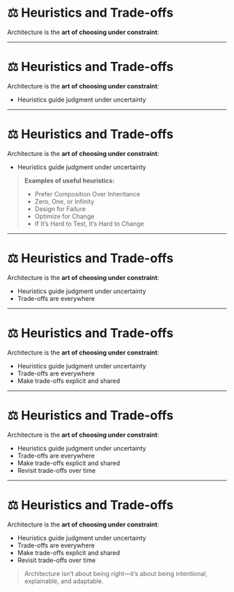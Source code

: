 # ⚖️ Heuristics and Trade-offs

Architecture is the **art of choosing under constraint**:

<!-- 
This slide centers architecture as the discipline of decision-making—not perfection.  

Ask the group: What’s a recent trade-off you’ve made, and what heuristic guided you?

Architects don’t avoid trade-offs—they clarify them.
-->

<!--

-----
heuristic

: involving or serving as an aid to learning, discovery, or problem-solving by experimental and especially trial-and-error methods
: of or relating to exploratory problem-solving techniques that utilize self-educating techniques (such as the evaluation of feedback) to improve performance
-->
---
# ⚖️ Heuristics and Trade-offs

Architecture is the **art of choosing under constraint**:

- Heuristics guide judgment under uncertainty
<!-- 
Heuristics are not laws—they’re context-aware rules of thumb.  
They provide shared language and a head start in complexity.  
Good architects make their thinking visible with heuristics.
-->

---
# ⚖️ Heuristics and Trade-offs

Architecture is the **art of choosing under constraint**:

- Heuristics guide judgment under uncertainty
<!-- 
Heuristics are not laws—they’re context-aware rules of thumb.  
They provide shared language and a head start in complexity.  
Good architects make their thinking visible with heuristics.
-->

> **Examples of useful heuristics:**
>  - Prefer Composition Over Inheritance
>  - Zero, One, or Infinity
>  - Design for Failure
>  - Optimize for Change
>  - If It’s Hard to Test, It’s Hard to Change

<!-- 
Each of these condenses experience into a reusable lens.  
They spark better conversations—and help teams align faster.  
Heuristics are a tool for coaching, not just choosing.
-->

---
# ⚖️ Heuristics and Trade-offs

Architecture is the **art of choosing under constraint**:

- Heuristics guide judgment under uncertainty
- Trade-offs are everywhere
<!-- 
Speed vs. scalability. Simplicity vs. flexibility. Maintainability vs. performance.  
Architecture lives in these tensions.  
Don’t hide them—frame them.
-->

---
# ⚖️ Heuristics and Trade-offs

Architecture is the **art of choosing under constraint**:

- Heuristics guide judgment under uncertainty
- Trade-offs are everywhere
- Make trade-offs explicit and shared
<!-- 
Write down trade-offs. Surface them early.  
Use them to foster buy-in and reveal what’s being valued—and what’s being deferred.  
Transparency builds trust.
-->

---
# ⚖️ Heuristics and Trade-offs

Architecture is the **art of choosing under constraint**:

- Heuristics guide judgment under uncertainty
- Trade-offs are everywhere
- Make trade-offs explicit and shared
- Revisit trade-offs over time
<!-- 
What made sense during MVP may break at scale.  
Trade-offs aren’t forever—they evolve with the system’s context.  
Re-evaluation is part of the discipline.
-->

---
# ⚖️ Heuristics and Trade-offs

Architecture is the **art of choosing under constraint**:

- Heuristics guide judgment under uncertainty
- Trade-offs are everywhere
- Make trade-offs explicit and shared
- Revisit trade-offs over time


> Architecture isn’t about being right—it’s about being intentional, explainable, and adaptable.

<!-- 
Wrap-up Notes:

Ask the group:  
- Which heuristics show up in your team culture today?  
- Where might you need to introduce new ones?

Remind: Heuristics create leverage. Trade-offs create trust—when made visible.

Preview: Up next, we’ll connect these ideas back to the broader mindset of architecture as a practice of clarity, context, and stewardship.
-->
